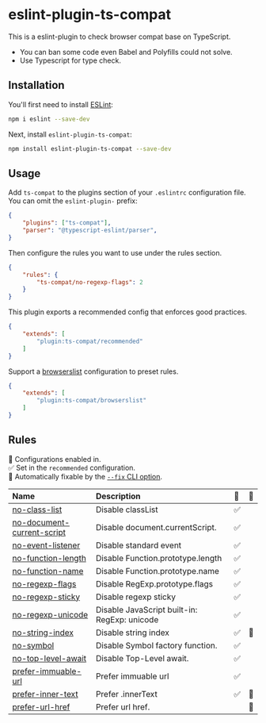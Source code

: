 # eslint-plugin-ts-compat

This is a eslint-plugin to check browser compat base on TypeScript.

* You can ban some code even Babel and Polyfills could not solve.
* Use Typescript for type check.

## Installation

You'll first need to install [ESLint](https://eslint.org/):

```sh
npm i eslint --save-dev
```

Next, install `eslint-plugin-ts-compat`:

```sh
npm install eslint-plugin-ts-compat --save-dev
```

## Usage

Add `ts-compat` to the plugins section of your `.eslintrc` configuration file. You can omit the `eslint-plugin-` prefix:

```json
{
    "plugins": ["ts-compat"],
    "parser": "@typescript-eslint/parser",
}
```


Then configure the rules you want to use under the rules section.

```json
{
    "rules": {
        "ts-compat/no-regexp-flags": 2
    }
}
```

This plugin exports a recommended config that enforces good practices.

```json
{
    "extends": [
        "plugin:ts-compat/recommended"
    ]
}
```

Support a [browserslist](https://www.npmjs.com/package/browserslist) configuration to preset rules.

```json
{
    "extends": [
        "plugin:ts-compat/browserslist"
    ]
}
```

## Rules

<!-- begin auto-generated rules list -->

💼 Configurations enabled in.\
✅ Set in the `recommended` configuration.\
🔧 Automatically fixable by the [`--fix` CLI option](https://eslint.org/docs/user-guide/command-line-interface#--fix).

| Name                                                                   | Description                                  | 💼 | 🔧 |
| :--------------------------------------------------------------------- | :------------------------------------------- | :- | :- |
| [no-class-list](docs/rules/no-class-list.md)                           | Disable classList                            | ✅  |    |
| [no-document-current-script](docs/rules/no-document-current-script.md) | Disable document.currentScript.              | ✅  |    |
| [no-event-listener](docs/rules/no-event-listener.md)                   | Disable standard event                       | ✅  |    |
| [no-function-length](docs/rules/no-function-length.md)                 | Disable Function.prototype.length            | ✅  |    |
| [no-function-name](docs/rules/no-function-name.md)                     | Disable Function.prototype.name              | ✅  |    |
| [no-regexp-flags](docs/rules/no-regexp-flags.md)                       | Disable RegExp.prototype.flags               | ✅  |    |
| [no-regexp-sticky](docs/rules/no-regexp-sticky.md)                     | Disable regexp sticky                        | ✅  |    |
| [no-regexp-unicode](docs/rules/no-regexp-unicode.md)                   | Disable JavaScript built-in: RegExp: unicode | ✅  |    |
| [no-string-index](docs/rules/no-string-index.md)                       | Disable string index                         | ✅  | 🔧 |
| [no-symbol](docs/rules/no-symbol.md)                                   | Disable Symbol factory function.             | ✅  |    |
| [no-top-level-await](docs/rules/no-top-level-await.md)                 | Disable Top-Level await.                     | ✅  |    |
| [prefer-immuable-url](docs/rules/prefer-immuable-url.md)               | Prefer immuable url                          | ✅  |    |
| [prefer-inner-text](docs/rules/prefer-inner-text.md)                   | Prefer .innerText                            | ✅  | 🔧 |
| [prefer-url-href](docs/rules/prefer-url-href.md)                       | Prefer url href.                             |    | 🔧 |

<!-- end auto-generated rules list -->


